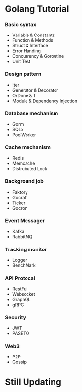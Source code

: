 # **Golang Tutorial**

### Basic syntax 
- Variable & Constants
- Function & Methods
- Struct & Interface
- Error Handing
- Concurrency & Goroutine
- Unit Test
### Design pattern
- Iter
- Generator & Decorator
- OrDone & T
- Module & Dependency Injection
### Database mechanism
- Gorm 
- SQLx
- PoolWorker
### Cache mechanism
- Redis
- Memcache
- Distrubuted Lock
### Background job
- Faktory
- Gocraft
- Ticker
- Gocron
### Event Messager
- Kafka
- RabbitMQ
### Tracking monitor
- Logger
- BenchMark
### API Protocal 
- RestFul
- Websocket
- GraphQL
- gRPC
### Security 
- JWT
- PASETO
### Web3
- P2P
- Gossip

# Still Updating